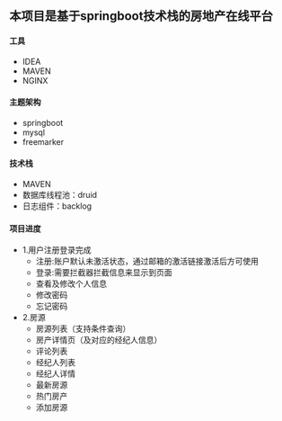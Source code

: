 ## 本项目是基于springboot技术栈的房地产在线平台

#### 工具
* IDEA
* MAVEN
* NGINX

#### 主题架构
* springboot
* mysql
* freemarker

#### 技术栈 
* MAVEN
* 数据库线程池：druid 
* 日志组件：backlog


#### 项目进度
* 1.用户注册登录完成
    *  注册:账户默认未激活状态，通过邮箱的激活链接激活后方可使用
    *  登录:需要拦截器拦截信息来显示到页面
    *  查看及修改个人信息
    *  修改密码
    *  忘记密码
* 2.房源
    *  房源列表（支持条件查询）
    *  房产详情页（及对应的经纪人信息）
    *  评论列表
    *  经纪人列表
    *  经纪人详情 
    *  最新房源 
    *  热门房产
    *  添加房源
    